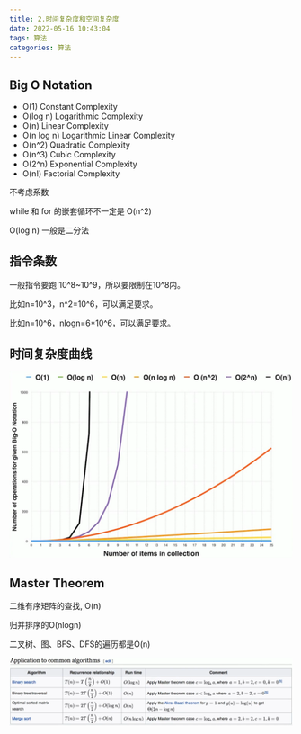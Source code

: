 ```yaml
---
title: 2.时间复杂度和空间复杂度
date: 2022-05-16 10:43:04
tags: 算法
categories: 算法
---  
```


## Big O Notation
- O(1) Constant Complexity
- O(log n) Logarithmic Complexity
- O(n) Linear Complexity
- O(n log n) Logarithmic Linear Complexity
- O(n^2) Quadratic Complexity
- O(n^3) Cubic Complexity
- O(2^n) Exponential Complexity
- O(n!) Factorial Complexity


不考虑系数

while 和 for 的嵌套循环不一定是 O(n^2)

O(log n) 一般是二分法

## 指令条数

一般指令要跑 10^8~10^9，所以要限制在10^8内。

比如n=10^3，n^2=10^6，可以满足要求。

比如n=10^6，nlogn=6*10^6，可以满足要求。

## 时间复杂度曲线
![](2-时间复杂度和空间复杂度/2022-05-16-11-02-09.png)

## Master Theorem
二维有序矩阵的查找, O(n)

归并排序的O(nlogn)

二叉树、图、BFS、DFS的遍历都是O(n)

![](2-时间复杂度和空间复杂度/2022-05-16-11-07-37.png)
